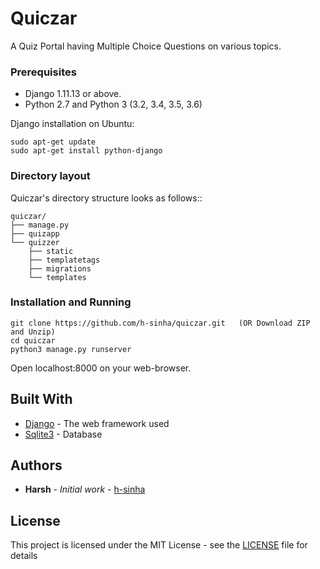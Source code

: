 # Quiczar

A Quiz Portal having Multiple Choice Questions on various topics.

### Prerequisites

* Django 1.11.13 or above.
* Python 2.7 and Python 3 (3.2, 3.4, 3.5, 3.6)

Django installation on Ubuntu:
```
sudo apt-get update
sudo apt-get install python-django
```
### Directory layout

Quiczar's directory structure looks as follows::

    quiczar/
    ├── manage.py
    ├── quizapp
    └── quizzer
        ├── static
        ├── templatetags
        ├── migrations
        └── templates

### Installation and Running

```
git clone https://github.com/h-sinha/quiczar.git   (OR Download ZIP and Unzip)
cd quiczar
python3 manage.py runserver
```
Open localhost:8000 on your web-browser.

## Built With

* [Django](https://www.djangoproject.com/) - The web framework used
* [Sqlite3](https://www.sqlite.org/docs.html) - Database

## Authors

* **Harsh** - *Initial work* - [h-sinha](https://github.com/h-sinha)

## License

This project is licensed under the MIT License - see the [LICENSE](LICENSE) file for details
